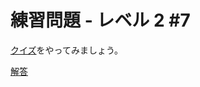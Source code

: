# 練習問題 - レベル 2 #7

[クイズ](https://docs.google.com/forms/d/e/1FAIpQLSfjhxXjo0r_OsVys58B1lVs35CLPpneVcjiEKTPsLuQs4mftA/viewform)をやってみましょう。

[解答](5.7.answers.md)

